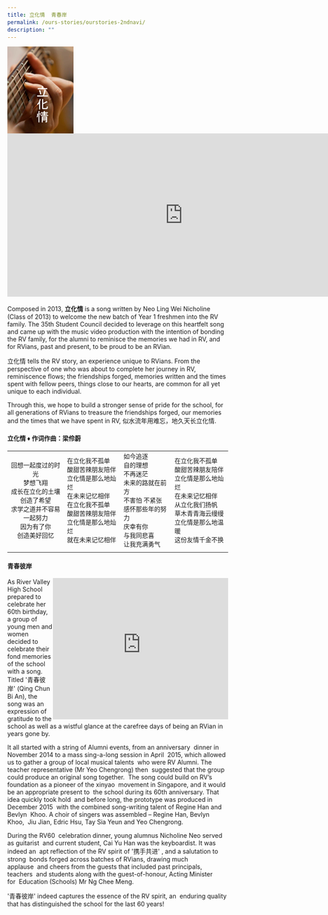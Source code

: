 ```yaml
---
title: 立化情  青春岸
permalink: /ours-stories/ourstories-2ndnavi/
description: ""
---
```


<img src="/images/aboutlihuaqing.png" style="width:30%" align=left><br>

<iframe width="800" height="372" src="https://www.youtube.com/embed/NEUpPG6rIcc" title="立化情MV" frameborder="0" allow="accelerometer; autoplay; clipboard-write; encrypted-media; gyroscope; picture-in-picture; web-share" allowfullscreen></iframe>

Composed in 2013, **立化情** is a song written by Neo Ling Wei Nicholine (Class of 2013) to welcome the new batch of Year 1 freshmen into the RV family. The 35th Student Council decided to leverage on this heartfelt song and came up with the music video production with the intention of bonding the RV family, for the alumni to reminisce the memories we had in RV, and for RVians, past and present, to be proud to be an RVian. 

立化情 tells the RV story, an experience unique to RVians. From the perspective of one who was about to complete her journey in RV, reminiscence flows; the friendships forged, memories written and the times spent with fellow peers, things close to our hearts, are common for all yet unique to each individual.

Through this, we hope to build a stronger sense of pride for the school, for all generations of RVians to treasure the friendships forged, our memories and the times that we have spent in RV, 似水流年用难忘，地久天长立化情.

#### 立化情 ♦ 作词作曲：梁伶蔚

|   |   |   |   |
|:-:|---|---|---|
| 回想一起度过的时光<br>梦想飞翔<br>成长在立化的土壤<br>创造了希望<br>求学之道并不容易<br>一起努力<br>因为有了你<br>创造美好回忆  | 在立化我不孤单<br>酸甜苦辣朋友陪伴<br>立化情是那么地灿烂<br>在未来记忆相伴<br>在立化我不孤单<br>酸甜苦辣朋友陪伴<br>立化情是那么地灿烂<br>就在未来记忆相伴  | 如今追逐<br>自的理想<br>不再迷茫<br>未来的路就在前方<br>不害怕 不紧张<br>感怀那些年的努力<br>庆幸有你<br>与我同悲喜<br>让我充满勇气  | 在立化我不孤单<br>酸甜苦辣朋友陪伴<br>立化情是那么地灿烂<br>在未来记忆相伴<br>从立化我们扬帆<br>草木青青海云缦缦<br>立化情是那么地温暖<br>这份友情千金不换  |
|   |   |   |   |

#### 青春彼岸

<iframe width="400" height="322" align = "right" src="https://www.youtube.com/embed/nBfKuorDfD0" title="RVHS 立化中学《青春彼岸》- 校园歌/毕业歌/友情歌/那些年" frameborder="0" allow="accelerometer; autoplay; clipboard-write; encrypted-media; gyroscope; picture-in-picture; web-share" allowfullscreen></iframe>

As River Valley High School prepared to celebrate her 60th birthday, a group of young men and women decided to celebrate their fond memories of the school with a song. Titled '青春彼岸' (Qing Chun Bi An), the song was an expression of gratitude to the school as well as a wistful glance at the carefree days of being an RVian in years gone by.

It all started with a string of Alumni events, from an anniversary  dinner in November 2014 to a mass sing-a-long session in April  2015, which allowed us to gather a group of local musical talents  who were RV Alumni. The teacher representative (Mr Yeo Chengrong) then  suggested that the group could produce an original song together.  The song could build on RV’s foundation as a pioneer of the xinyao  movement in Singapore, and it would be an appropriate present to  the school during its 60th anniversary. That idea quickly took hold  and before long, the prototype was produced in December 2015  with the combined song-writing talent of Regine Han and Bevlyn  Khoo. A choir of singers was assembled – Regine Han, Bevlyn Khoo,  Jiu Jian, Edric Hsu, Tay Sia Yeun and Yeo Chengrong.

During the RV60  celebration dinner, young alumnus Nicholine Neo served as guitarist  and current student, Cai Yu Han was the keyboardist. It was indeed an  apt reflection of the RV spirit of '携手共进' , and a salutation to strong  bonds forged across batches of RVians, drawing much applause  and cheers from the guests that included past principals, teachers  and students along with the guest-of-honour, Acting Minister for  Education (Schools) Mr Ng Chee Meng. 

'青春彼岸' indeed captures the essence of the RV spirit, an  enduring quality that has distinguished the school for the last 60 years!